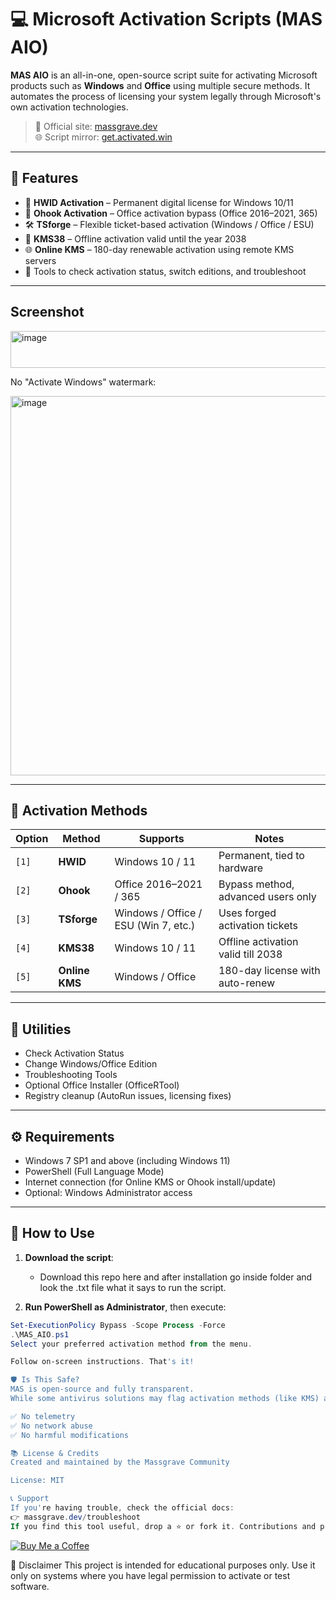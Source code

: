 # 💻 Microsoft Activation Scripts (MAS AIO)

**MAS AIO** is an all-in-one, open-source script suite for activating Microsoft products such as **Windows** and **Office** using multiple secure methods. It automates the process of licensing your system legally through Microsoft's own activation technologies.

> 🔗 Official site: [massgrave.dev](https://massgrave.dev)  
> 🌐 Script mirror: [get.activated.win](https://get.activated.win)

---

## 📌 Features

- 🔑 **HWID Activation** – Permanent digital license for Windows 10/11
- 🔐 **Ohook Activation** – Office activation bypass (Office 2016–2021, 365)
- 🛠️ **TSforge** – Flexible ticket-based activation (Windows / Office / ESU)
- 📅 **KMS38** – Offline activation valid until the year 2038
- 🌐 **Online KMS** – 180-day renewable activation using remote KMS servers
- 🧰 Tools to check activation status, switch editions, and troubleshoot

---

## Screenshot 

<img width="512" height="59" alt="image" src="https://github.com/user-attachments/assets/c0cb0153-4068-436d-a56a-2d644338203c" />

No "Activate Windows" watermark:

<img width="883" height="607" alt="image" src="https://github.com/user-attachments/assets/e8bbb657-ff1d-4a7a-9c9b-e18d1091f4ff" />


---

## 🧩 Activation Methods

| Option | Method      | Supports                             | Notes                                                  |
|--------|-------------|--------------------------------------|--------------------------------------------------------|
| `[1]`  | **HWID**     | Windows 10 / 11                      | Permanent, tied to hardware                            |
| `[2]`  | **Ohook**    | Office 2016–2021 / 365               | Bypass method, advanced users only                     |
| `[3]`  | **TSforge**  | Windows / Office / ESU (Win 7, etc.) | Uses forged activation tickets                         |
| `[4]`  | **KMS38**    | Windows 10 / 11                      | Offline activation valid till 2038                     |
| `[5]`  | **Online KMS** | Windows / Office                  | 180-day license with auto-renew                        |

---

## 🔧 Utilities

- Check Activation Status
- Change Windows/Office Edition
- Troubleshooting Tools
- Optional Office Installer (OfficeRTool)
- Registry cleanup (AutoRun issues, licensing fixes)

---

## ⚙️ Requirements

- Windows 7 SP1 and above (including Windows 11)
- PowerShell (Full Language Mode)
- Internet connection (for Online KMS or Ohook install/update)
- Optional: Windows Administrator access

---

## 🚀 How to Use

1. **Download the script**:
   - Download this repo here and after installation go inside folder and look the .txt file what it says to run the script.

2. **Run PowerShell as Administrator**, then execute:

```powershell
Set-ExecutionPolicy Bypass -Scope Process -Force
.\MAS_AIO.ps1
Select your preferred activation method from the menu.

Follow on-screen instructions. That's it!

🛡️ Is This Safe?
MAS is open-source and fully transparent.
While some antivirus solutions may flag activation methods (like KMS) as "potentially unwanted," the tool itself is clean and community-trusted.

✅ No telemetry
✅ No network abuse
✅ No harmful modifications

📚 License & Credits
Created and maintained by the Massgrave Community

License: MIT

📞 Support
If you're having trouble, check the official docs:
👉 massgrave.dev/troubleshoot
If you find this tool useful, drop a ⭐ or fork it. Contributions and proxy improvements are welcome.
```
[![Buy Me a Coffee](https://ko-fi.com/img/githubbutton_sm.svg)](https://ko-fi.com/G2G114SBVV)

🙏 Disclaimer
This project is intended for educational purposes only.
Use it only on systems where you have legal permission to activate or test software.
